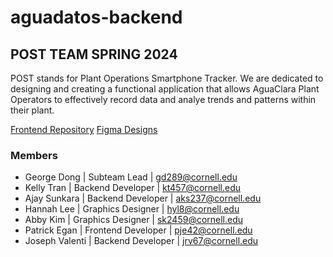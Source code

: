 # aguadatos-backend

## POST TEAM SPRING 2024 
POST stands for Plant Operations Smartphone Tracker. We are dedicated to designing and creating a functional application that allows AguaClara Plant Operators to effectively record data and analye trends and patterns within their plant.  

[Frontend Repository](https://github.com/AguaClara/aguadatos-frontend)
[Figma Designs](https://www.figma.com/file/IzO3Ld2YTBh3MLLpFCoMlf?embed_host=notion&kind=file&mode=design&node-id=1%3A2&t=nr9nlT8C2gXT8WSr-1&type=design&viewer=1)

### Members 
- George Dong | Subteam Lead | gd289@cornell.edu 
- Kelly Tran | Backend Developer | kt457@cornell.edu 
- Ajay Sunkara | Backend Developer | aks237@cornell.edu
- Hannah Lee | Graphics Designer | hyl8@cornell.edu 
- Abby Kim | Graphics Designer | sk2459@cornell.edu 
- Patrick Egan | Frontend Developer | pje42@cornell.edu 
- Joseph Valenti | Backend Developer | jrv67@cornell.edu 




